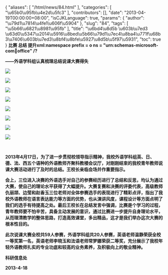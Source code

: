 {
    "aliases": [
        "/html/news/84.html"
    ],
    "categories": [
        "\u65b0\u95fb\u4e2d\u5fc3"
    ],
    "contributors": [],
    "date": "2013-04-19T00:00:00+08:00",
    "isCJKLanguage": true,
    "params": {
        "author": "\u79d1\u7814\u4fe1\u606f\u5904"
    },
    "slug": "84",
    "tags": [
        "\u5b66\u6821\u8981\u95fb"
    ],
    "title": "\u6bd4\u8d5b \u603b\u7ed3 \u63d0\u5347\u2014\u5916\u8bed\u5b66\u79d1\u7ec4\u8ba4\u771f\u68b3\u7406\u603b\u7ed3\u8bf4\u8bfe\u5927\u8d5b\u5f97\u5931",
    "toc": true
}
**比赛 总结 提升xml:namespace prefix = o ns = "urn:schemas-microsoft-com:office:office" /?**

**——外语学科组认真梳理总结说课大赛得失**

**![](https://cdn.tfls.online/mirror/full/635ec1199827fc5e40e850a7cc40804b0309d5f9.jpg)**

**![](https://cdn.tfls.online/mirror/full/58995b24180cae1a6c5da0bf3a6a348a4f3c8c4e.jpg)**

**![](https://cdn.tfls.online/mirror/full/ec9b5a2f7533625c2a8a5e625caa67d45a285f52.jpg)**

**![](https://cdn.tfls.online/mirror/full/774325041ad222433b5bea448e0131018735ceb3.jpg)**

**![](https://cdn.tfls.online/mirror/full/a3568e996cbf5b4787064de0f76128393be3d4a0.jpg)**

**![](https://cdn.tfls.online/mirror/full/8fdffc00ebb1a224f2750a3205d11cbdbf3fe862.jpg)**

**![](https://cdn.tfls.online/mirror/full/461c72a194509af0609315d544a862ddf6feb92e.jpg)**

**![](https://cdn.tfls.online/mirror/full/3db82eb3182d0e981c4eb3c7e5bb2525728a1023.jpg)**

 

**2013年4月17日，为了进一步贯彻校领导指示精神，我校外语学科组英、日、德、法、西五个语种的外语教师齐聚科教楼会议厅，对刚刚结束的我校青年教师说课大赛活动进行了及时的总结。王校长亲临会场并作重要指示。**

**会上，三位进入决赛的外语选手对自己的参赛经历进行了总结和反思，均认为通过大赛，使自己的理论水平获得了大幅提升。大赛复赛和决赛的评委代表，高级教师仇丽颉、边莹和赵香玉三位老师对全体参赛选手的表现进行了精彩点评，指出了我校外语教师在语言表达能力等方面的优势，也从演讲风度，课程设计等方面点明了我们的选手有待提高之处。最后王校长在总结发言中强调，比赛是个学习的过程，青年教师要不怕辛苦，具备主动发展的意识，通过比赛进一步提升自身理论水平，从而理清教学的整体思路，打造高效课堂，多出精品，这才是我们举办这次大赛的根本性目的。**

**此次说课大赛全校共59人参赛，外语学科组共20人参赛，英语老师温静荣获全校一等奖第一名，英语老师李晓玉和法语老师常梦娜荣获二等奖，充分展示了我校年轻外语教师扎实的专业功底和较高的业务素养，及积极向上的敬业精神。**

**科研信息处**

**2013-4-18**

